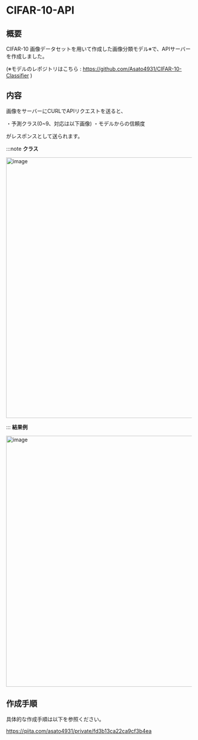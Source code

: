 # CIFAR-10-API

## 概要

CIFAR-10 画像データセットを用いて作成した画像分類モデル※で、APIサーバーを作成しました。

(※モデルのレポジトリはこちら : https://github.com/Asato4931/CIFAR-10-Classifier )

## 内容

画像をサーバーにCURLでAPIリクエストを送ると、

・予測クラス(0~9、対応は以下画像)
・モデルからの信頼度

がレスポンスとして送られます。

:::note
**クラス**

<img width="705" alt="image" src="https://github.com/Asato4931/CIFAR-10-API/assets/108675293/7c8d545f-f11f-4e95-8caa-8a3602b415b9">

:::
**結果例**

<img width="679" alt="image" src="https://github.com/Asato4931/CIFAR-10-API/assets/108675293/6f349887-2b1b-497b-9004-67fd6a27ec4a">



## 作成手順

具体的な作成手順は以下を参照ください。

https://qiita.com/asato4931/private/fd3b13ca22ca9cf3b4ea
